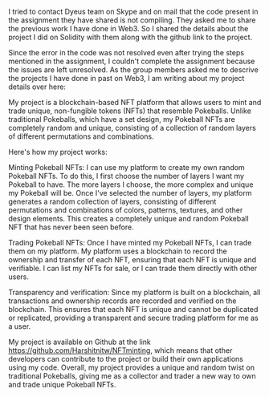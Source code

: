 I tried to contact Dyeus team on Skype and on mail that the code present in the assignment they have shared is not compiling. They asked me to share the previous work I have done in Web3. So I shared the details about the project I did on Solidity with them along with the github link to the project.

Since the error in the code was not resolved even after trying the steps mentioned in the assignment, I couldn't complete the assignment because the issues are left unresolved. As the group members asked me to descrive the projects I have done in past on Web3, I am writing about my project details over here:


My project is a blockchain-based NFT platform that allows users to mint and trade unique, non-fungible tokens (NFTs) that resemble Pokeballs. Unlike traditional Pokeballs, which have a set design, my Pokeball NFTs are completely random and unique, consisting of a collection of random layers of different permutations and combinations.

Here's how my project works:

Minting Pokeball NFTs: I can use my platform to create my own random Pokeball NFTs. To do this, I first choose the number of layers I want my Pokeball to have. The more layers I choose, the more complex and unique my Pokeball will be. Once I've selected the number of layers, my platform generates a random collection of layers, consisting of different permutations and combinations of colors, patterns, textures, and other design elements. This creates a completely unique and random Pokeball NFT that has never been seen before.

Trading Pokeball NFTs: Once I have minted my Pokeball NFTs, I can trade them on my platform. My platform uses a blockchain to record the ownership and transfer of each NFT, ensuring that each NFT is unique and verifiable. I can list my NFTs for sale, or I can trade them directly with other users.

Transparency and verification: Since my platform is built on a blockchain, all transactions and ownership records are recorded and verified on the blockchain. This ensures that each NFT is unique and cannot be duplicated or replicated, providing a transparent and secure trading platform for me as a user.

My project is available on Github at the link https://github.com/Harshitnitw/NFTminting, which means that other developers can contribute to the project or build their own applications using my code. Overall, my project provides a unique and random twist on traditional Pokeballs, giving me as a collector and trader a new way to own and trade unique Pokeball NFTs.
